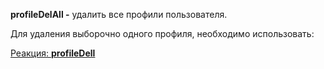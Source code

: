 
**profileDelAll -** удалить все профили пользователя. 



Для удаления выборочно одного профиля, необходимо использовать:

[Реакция:  **profileDell**](/docs-test/reactions/profiledel)







